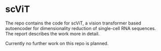 # scViT

The repo contains the code for scViT, a vision transformer based autoencoder for dimensionality reduction of single-cell RNA sequences. The report describes the work more in detail. 

Currently no further work on this repo is planned.
